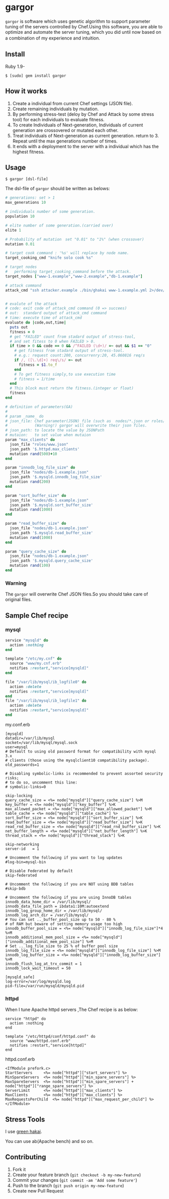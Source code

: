 # gargor

`gargor` is software which uses genetic algorithm to support parameter tuning of the servers controlled by Chef.Using this software, you are able to optimize and automate the server tuning, which you did until now based on a combination of my experience and intuition. 　

## Install

Ruby 1.9-

    $ [sudo] gem install gargor
    
## How it works

1. Create a individual from current Chef settings (JSON file).
2. Create remaining individuals by mutation.
3. By performing stress-test (deloy by Chef and Attack by some stress tool) for each individuals to evaluate fitness.
4. To create Individuals of Next-generation, Individuals of current generation are crossovered or mutated each other.
5. Treat individuals of Next-generation as current generation. return to 3. Repeat until the max generations number of times.
6. It ends with a deployment to the server with a individual which has the highest fitness.

## Usage

    $ gargor [dsl-file]

The dsl-file of `gargor` should be written as belows:

```ruby
# generations: set > 1
max_generations 10

# individuals number of some generation.
population 10

# elite number of some generation.(carried over)
elite 1

# Probability of mutation　set "0.01" to "1%" (when crossover)
mutation 0.01

# target cook command : '%s' will replace by node name.
target_cooking_cmd "knife solo cook %s"

# target nodes
#   performing target_cooking_command before the attack.
target_nodes ["www-1.example","www-2.example","db-1.example"]

# attack command
attack_cmd "ssh attacker.example ./bin/ghakai www-1.example.yml 2>/dev/null"


# evalute of the attack
# code: exit code of attack_cmd command (0 => succees)
# out:  standard output of attack_cmd command
# time: execute time of attack_cmd
evaluate do |code,out,time|
  puts out
  fitness = 0
  # get "FAILED" count from stadard output of stress-tool,
  # and set fitess to 0 when FAILED > 0.
  if time > 0 && code == 0 && /^FAILED (\d+)/ =~ out && $1 == "0"
    # get fitness from stadard output of stress-tool.
    # e.g.: request count:200, concurrenry:20, 45.060816 req/s
    if /, ([\.\d]+) req\/s/ =~ out
      fitness = $1.to_f
    end
    # To get fitness simply,to use execution time
    # fitness = 1/time
  end
  # This block must return the fitness.(integer or float)
  fitness
end

# definition of parameters(GA)
#
# param _name_ do
# json_file: Chef parameter(JSON) file (such as  nodes/*.json or roles/*.json)
#            (Warning!) gargor will overwrite their json files.
# json_path: to locate the value by JSONPath
# mutaion:   to set value when mutaion
param "max_clients" do
  json_file "roles/www.json"
  json_path '$.httpd.max_clients'
  mutation rand(500)+10
end

param "innodb_log_file_size" do
  json_file "nodes/db-1.example.json"
  json_path '$.mysqld.innodb_log_file_size'
  mutation rand(200)
end

param "sort_buffer_size" do
  json_file "nodes/db-1.example.json"
  json_path '$.mysqld.sort_buffer_size'
  mutation rand(1000)
end

param "read_buffer_size" do
  json_file "nodes/db-1.example.json"
  json_path '$.mysqld.read_buffer_size'
  mutation rand(1000)
end

param "query_cache_size" do
  json_file "nodes/db-1.example.json"
  json_path '$.mysqld.query_cache_size'
  mutation rand(100)
end
```

### Warning

The `gargor` will overwrite Chef JSON files.So you should take care of original files.

## Sample Chef recipe

### mysql


```ruby
service "mysqld" do
  action :nothing
end

template "/etc/my.cnf" do
  source "www/my.cnf.erb"
  notifies :restart,"service[mysqld]"
end

file "/var/lib/mysql/ib_logfile0" do
  action :delete
  notifies :restart,"service[mysqld]"
end
file "/var/lib/mysql/ib_logfile1" do
  action :delete
  notifies :restart,"service[mysqld]"
end
```

my.conf.erb

```
[mysqld]
datadir=/var/lib/mysql
socket=/var/lib/mysql/mysql.sock
user=mysql
# Default to using old password format for compatibility with mysql 3.x
# clients (those using the mysqlclient10 compatibility package).
old_passwords=1

# Disabling symbolic-links is recommended to prevent assorted security risks;
# to do so, uncomment this line:
# symbolic-links=0

skip-locking
query_cache_size = <%= node["mysqld"]["query_cache_size"] %>M
key_buffer = <%= node["mysqld"]["key_buffer"] %>K
max_allowed_packet = <%= node["mysqld"]["max_allowed_packet"] %>M
table_cache = <%= node["mysqld"]["table_cache"] %>
sort_buffer_size = <%= node["mysqld"]["sort_buffer_size"] %>K
read_buffer_size = <%= node["mysqld"]["read_buffer_size"] %>K
read_rnd_buffer_size = <%= node["mysqld"]["read_rnd_buffer_size"] %>K
net_buffer_length = <%= node["mysqld"]["net_buffer_length"] %>K
thread_stack = <%= node["mysqld"]["thread_stack"] %>K

skip-networking
server-id	= 1

# Uncomment the following if you want to log updates
#log-bin=mysql-bin

# Disable Federated by default
skip-federated

# Uncomment the following if you are NOT using BDB tables
#skip-bdb

# Uncomment the following if you are using InnoDB tables
innodb_data_home_dir = /var/lib/mysql/
innodb_data_file_path = ibdata1:10M:autoextend
innodb_log_group_home_dir = /var/lib/mysql/
innodb_log_arch_dir = /var/lib/mysql/
# You can set .._buffer_pool_size up to 50 - 80 %
# of RAM but beware of setting memory usage too high
innodb_buffer_pool_size = <%= node["mysqld"]["innodb_log_file_size"]*4 %>M
innodb_additional_mem_pool_size = <%= node["mysqld"]["innodb_additional_mem_pool_size"] %>M
# Set .._log_file_size to 25 % of buffer pool size
innodb_log_file_size = <%= node["mysqld"]["innodb_log_file_size"] %>M
innodb_log_buffer_size = <%= node["mysqld"]["innodb_log_buffer_size"] %>M
innodb_flush_log_at_trx_commit = 1
innodb_lock_wait_timeout = 50

[mysqld_safe]
log-error=/var/log/mysqld.log
pid-file=/var/run/mysqld/mysqld.pid
```

### httpd

When I tune Apache httpd servers ,The Chef recipe is as below:

```
service "httpd" do
  action :nothing
end

template "/etc/httpd/conf/httpd.conf" do
  source "www/httpd.conf.erb"
  notifies :restart,"service[httpd]"
end
```

httpd.conf.erb

```
<IfModule prefork.c>
StartServers     <%= node["httpd"]["start_servers"] %>
MinSpareServers  <%= node["httpd"]["min_spare_servers"] %>
MaxSpareServers  <%= node["httpd"]["min_spare_servers"] + node["httpd"]["range_spare_servers"] %>
ServerLimit      <%= node["httpd"]["max_clients"] %>
MaxClients       <%= node["httpd"]["max_clients"] %>
MaxRequestsPerChild  <%= node["httpd"]["max_request_per_child"] %>
</IfModule>
```

## Stress Tools

I use [green hakai](https://github.com/KLab/green-hakai/).

You can use ab(Apache bench) and so on.

## Contributing

1. Fork it
2. Create your feature branch (`git checkout -b my-new-feature`)
3. Commit your changes (`git commit -am 'Add some feature'`)
4. Push to the branch (`git push origin my-new-feature`)
5. Create new Pull Request


